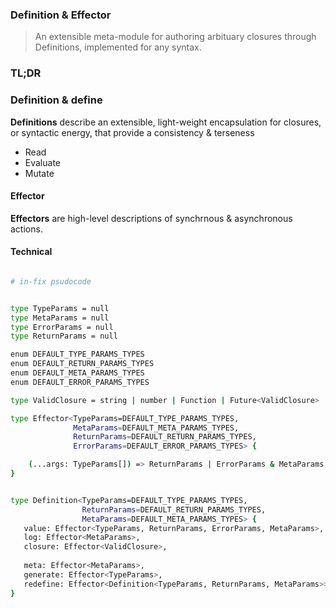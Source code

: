 
<h3>Definition & Effector</h3>

> An extensible meta-module for authoring arbituary closures through Definitions, implemented for any syntax.


<h3>TL;DR</h3>


<h3>Definition & define</h3>

**Definitions** describe an extensible, light-weight encapsulation for closures, or syntactic energy, that provide a 
consistency & terseness 

* Read
* Evaluate
* Mutate
  


<h4>Effector</h4>

**Effectors** are high-level descriptions of synchrnous & asynchronous actions.

<h4>Technical</h4>

```bash

# in-fix psudocode 


type TypeParams = null
type MetaParams = null
type ErrorParams = null
type ReturnParams = null 

enum DEFAULT_TYPE_PARAMS_TYPES
enum DEFAULT_RETURN_PARAMS_TYPES
enum DEFAULT_META_PARAMS_TYPES
enum DEFAULT_ERROR_PARAMS_TYPES

type ValidClosure = string | number | Function | Future<ValidClosure> | Object | null | Error | Array 

type Effector<TypeParams=DEFAULT_TYPE_PARAMS_TYPES, 
              MetaParams=DEFAULT_META_PARAMS_TYPES,        
              ReturnParams=DEFAULT_RETURN_PARAMS_TYPES,
              ErrorParams=DEFAULT_ERROR_PARAMS_TYPES> {

    (...args: TypeParams[]) => ReturnParams | ErrorParams & MetaParams
}


type Definition<TypeParams=DEFAULT_TYPE_PARAMS_TYPES,
                ReturnParams=DEFAULT_RETURN_PARAMS_TYPES, 
                MetaParams=DEFAULT_META_PARAMS_TYPES> {
   value: Effector<TypeParams, ReturnParams, ErrorParams, MetaParams>,
   log: Effector<MetaParams>,
   closure: Effector<ValidClosure>,
   
   meta: Effector<MetaParams>,
   generate: Effector<TypeParams>,
   redefine: Effector<Definition<TypeParams, ReturnParams, MetaParams>>
}


```
